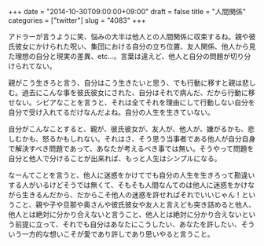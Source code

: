 +++
date = "2014-10-30T09:00:00+09:00"
draft = false
title = "人間関係"
categories = ["twitter"]
slug = "4083"
+++

アドラーが言うように笑、悩みの大半は他人との人間関係に収束するね。親や彼氏彼女にかけられた呪い、集団における自分の立ち位置、友人関係、他人から見た理想の自分と現実の差異、etc…。言葉は違えど、他人と自分の問題が切り分けられてない。

親がこう生きろと言う、自分はこう生きたいと思う、でも行動に移すと親は悲しむ。過去にこんな事を彼氏彼女にされた、自分はそれで病んだ、だから行動に移せない。シビアなことを言うと、それは全てそれを理由にして行動しない自分を自分で受け入れてるだけなんだよね。自分の人生を生きていない。

自分がこんなことすると、親が、彼氏彼女が、友人が、他人が、嫌がるかも、悲しむかも、怒るかもしれない。それはさ、そう思う当事者である他人が自分自身で解決すべき問題であって、あなたが考えるべき事では無い。そうやって問題を自分と他人で分けることが出来れば、もっと人生はシンプルになる。

なーんてことを言うと、他人に迷惑をかけてでも自分の人生を生きろって勘違いする人がいるけどそうでは無くて、そもそも人間なんてのは他人に迷惑をかけながら生きるんだから、だからこそ他人の迷惑を許せればそれでいいじゃん！ということ、親や子や旦那や奥さんや彼氏彼女や友人と言えども突き詰めると他人、他人とは絶対に分かり合えないと言うこと、他人とは絶対に分かり合えないという前提に立って、それでも自分はあなたにこうしたい、あなたを許したい、そういう一方的な想いこそが愛であり許しであり思いやると言うこと。
